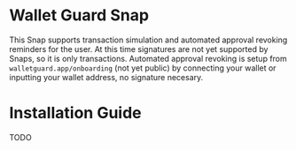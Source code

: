 # Wallet Guard Snap

This Snap supports transaction simulation and automated approval revoking reminders for the user. At this time signatures are not yet supported by Snaps, so it is only transactions. Automated approval revoking is setup from `walletguard.app/onboarding` (not yet public) by connecting your wallet or inputting your wallet address, no signature necesary.

# Installation Guide

TODO
